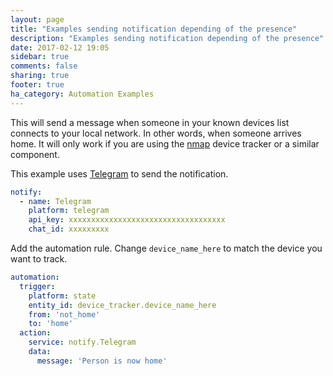 ```yaml
---
layout: page
title: "Examples sending notification depending of the presence"
description: "Examples sending notification depending of the presence"
date: 2017-02-12 19:05
sidebar: true
comments: false
sharing: true
footer: true
ha_category: Automation Examples
---
```


This will send a message when someone in your known devices list connects to your local network. In other words, when someone arrives home. It will only work if you are using the [nmap](/components/device_tracker.nmap_tracker/) device tracker or a similar component. 

This example uses [Telegram](/components/notify.telegram/) to send the notification.

```yaml
notify:
  - name: Telegram
    platform: telegram
    api_key: xxxxxxxxxxxxxxxxxxxxxxxxxxxxxxxxxxx
    chat_id: xxxxxxxxx
```

Add the automation rule. Change `device_name_here` to match the device you want to track. 

```yaml
automation:
  trigger:
    platform: state
    entity_id: device_tracker.device_name_here
    from: 'not_home'
    to: 'home'
  action:
    service: notify.Telegram
    data:
      message: 'Person is now home'
```
